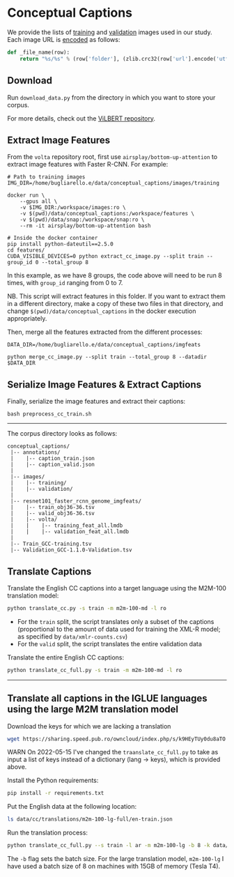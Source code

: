 # Conceptual Captions

We provide the lists of [training](train_ids.txt) and [validation](valid_ids.txt) images used in our study.
Each image URL is [encoded](preprocess_cc_train.py) as follows:
```python
def _file_name(row):
    return "%s/%s" % (row['folder'], (zlib.crc32(row['url'].encode('utf-8')) & 0xffffffff))
```

## Download 
Run `download_data.py` from the directory in which you want to store your corpus.

For more details, 
check out the [ViLBERT repository](https://github.com/jiasenlu/vilbert_beta/tree/master/tools/DownloadConcptualCaption).

## Extract Image Features
From the `volta` repository root, first use `airsplay/bottom-up-attention` to extract image features with Faster R-CNN. 
For example:
```text
# Path to training images
IMG_DIR=/home/bugliarello.e/data/conceptual_captions/images/training

docker run \
    --gpus all \
    -v $IMG_DIR:/workspace/images:ro \
    -v $(pwd)/data/conceptual_captions:/workspace/features \
    -v $(pwd)/data/snap:/workspace/snap:ro \
    --rm -it airsplay/bottom-up-attention bash

# Inside the docker container
pip install python-dateutil==2.5.0
cd features/
CUDA_VISIBLE_DEVICES=0 python extract_cc_image.py --split train --group_id 0 --total_group 8
```
In this example, as we have 8 groups, the code above will need to be run 8 times, with `group_id` ranging from 0 to 7. 

NB. This script will extract features in this folder.
If you want to extract them in a different directory, make a copy of these two files in that directory,
and change `$(pwd)/data/conceptual_captions` in the docker execution appropriately.


Then, merge all the features extracted from the different processes:
```text
DATA_DIR=/home/bugliarello.e/data/conceptual_captions/imgfeats

python merge_cc_image.py --split train --total_group 8 --datadir $DATA_DIR
```

## Serialize Image Features & Extract Captions
Finally, serialize the image features and extract their captions:
```text
bash preprocess_cc_train.sh
```

---

The corpus directory looks as follows:
```text
conceptual_captions/
 |-- annotations/
 |    |-- caption_train.json
 |    |-- caption_valid.json
 |
 |-- images/
 |    |-- training/
 |    |-- validation/
 |
 |-- resnet101_faster_rcnn_genome_imgfeats/
 |    |-- train_obj36-36.tsv
 |    |-- valid_obj36-36.tsv
 |    |-- volta/
 |    |    |-- training_feat_all.lmdb
 |    |    |-- validation_feat_all.lmdb
 |
 |-- Train_GCC-training.tsv
 |-- Validation_GCC-1.1.0-Validation.tsv

```

## Translate Captions
Translate the English CC captions into a target language using the M2M-100 translation model:
```bash
python translate_cc.py -s train -m m2m-100-md -l ro
```
- For the `train` split, the script translates only a subset of the captions (proportional to the amount of data used for training the XML-R model; as specified by `data/xmlr-counts.csv`)
- For the `valid` split, the script translates the entire validation data

Translate the entire English CC captions:
```bash
python translate_cc_full.py -s train -m m2m-100-md -l ro
```

---

## Translate all captions in the IGLUE languages using the large M2M translation model

Download the keys for which we are lacking a translation
```bash
wget https://sharing.speed.pub.ro/owncloud/index.php/s/k9HEyTUy0du8aTO -O data/missing-keys.json
```
WARN On 2022-05-15 I've changed the `traanslate_cc_full.py` to take as input a list of keys instead of a dictionary (lang → keys), which is provided above.

Install the Python requirements:
```bash
pip install -r requirements.txt
```

Put the English data at the following location:
```bash
ls data/cc/translations/m2m-100-lg-full/en-train.json
```

Run the translation process:
```bash
python translate_cc_full.py --s train -l ar -m m2m-100-lg -b 8 -k data/missing-keys-ar.json --device cuda:0
```

The `-b` flag sets the batch size.
For the large translation model, `m2m-100-lg` I have used a batch size of 8 on machines with 15GB of memory (Tesla T4).
